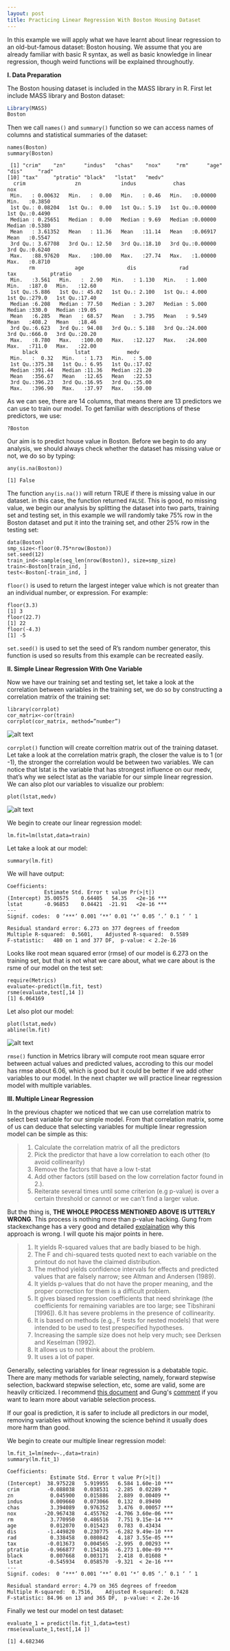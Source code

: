 ```yaml
---
layout: post
title: Practicing Linear Regression With Boston Housing Dataset
---
```


In this example we will apply what we have learnt about linear regression to an old-but-famous dataset: Boston housing. We assume that you are already familiar with basic R syntax, as well as basic knowledge in linear regression, though weird functions will be explained throughoutly.

**I. Data Preparation**

The Boston housing dataset is included in the MASS library in R. First let include MASS library and Boston dataset:

```r
Library(MASS)
Boston
```

Then we call ```names()``` and ```summary()```  function so we can access names of columns and statistical summaries of the dataset:

```
names(Boston)
summary(Boston)
```

```
 [1] "crim"    "zn"      "indus"   "chas"    "nox"     "rm"      "age"     "dis"     "rad"    
[10] "tax"     "ptratio" "black"   "lstat"   "medv"
  crim                zn             indus            chas              nox        
 Min.   : 0.00632   Min.   :  0.00   Min.   : 0.46   Min.   :0.00000   Min.   :0.3850  
 1st Qu.: 0.08204   1st Qu.:  0.00   1st Qu.: 5.19   1st Qu.:0.00000   1st Qu.:0.4490  
 Median : 0.25651   Median :  0.00   Median : 9.69   Median :0.00000   Median :0.5380  
 Mean   : 3.61352   Mean   : 11.36   Mean   :11.14   Mean   :0.06917   Mean   :0.5547  
 3rd Qu.: 3.67708   3rd Qu.: 12.50   3rd Qu.:18.10   3rd Qu.:0.00000   3rd Qu.:0.6240  
 Max.   :88.97620   Max.   :100.00   Max.   :27.74   Max.   :1.00000   Max.   :0.8710  
       rm             age              dis              rad              tax           ptratio     
 Min.   :3.561   Min.   :  2.90   Min.   : 1.130   Min.   : 1.000   Min.   :187.0   Min.   :12.60  
 1st Qu.:5.886   1st Qu.: 45.02   1st Qu.: 2.100   1st Qu.: 4.000   1st Qu.:279.0   1st Qu.:17.40  
 Median :6.208   Median : 77.50   Median : 3.207   Median : 5.000   Median :330.0   Median :19.05  
 Mean   :6.285   Mean   : 68.57   Mean   : 3.795   Mean   : 9.549   Mean   :408.2   Mean   :18.46  
 3rd Qu.:6.623   3rd Qu.: 94.08   3rd Qu.: 5.188   3rd Qu.:24.000   3rd Qu.:666.0   3rd Qu.:20.20  
 Max.   :8.780   Max.   :100.00   Max.   :12.127   Max.   :24.000   Max.   :711.0   Max.   :22.00  
     black            lstat            medv      
 Min.   :  0.32   Min.   : 1.73   Min.   : 5.00  
 1st Qu.:375.38   1st Qu.: 6.95   1st Qu.:17.02  
 Median :391.44   Median :11.36   Median :21.20  
 Mean   :356.67   Mean   :12.65   Mean   :22.53  
 3rd Qu.:396.23   3rd Qu.:16.95   3rd Qu.:25.00  
 Max.   :396.90   Max.   :37.97   Max.   :50.00  
```

As we can see, there are 14 columns, that means there are 13 predictors we can use to train our model. To get familiar with descriptions of these predictors, we use:

```
?Boston        
``` 

Our aim is to predict house value in Boston. Before we begin to do any analysis, we should always check whether the dataset has missing value or not, we do so by typing:

```
any(is.na(Boston))  
``` 

```
[1] False
```

The function ```any(is.na())``` will return TRUE if there is missing value in our dataset. in this case, the function returned ```FALSE```. This is good, no missing value, we begin our analysis by splitting the dataset into two parts, training set and testing set, in this example we will randomly take 75% row in the Boston dataset and put it into the training set, and other 25% row in the testing set:

```
data(Boston)
smp_size<-floor(0.75*nrow(Boston))
set.seed(12)
train_ind<-sample(seq_len(nrow(Boston)), size=smp_size)
train<-Boston[train_ind, ]
test<-Boston[-train_ind, ]
``` 
```floor()``` is used to return the largest integer value which is not greater than an individual number, or expression. For example:
```
floor(3.3)
[1] 3
floor(22.7)
[1] 22
floor(-4.3)
[1] -5
``` 
```set.seed()``` is used to set the seed of R’s random number generator, this function is used so results from this example can be recreated easily. 

**II. Simple Linear Regression With One Variable**

Now we have our training set and testing set, let take a look at the correlation between variables in the training set, we do so by constructing a correlation matrix of the training set:
```
library(corrplot)
cor_matrix<-cor(train)
corrplot(cor_matrix, method=”number”)
``` 
![alt text][logo]

[logo]: http://howilearnstatistics.github.io/images/boston-housing-dataset-1.png "Correlation Matrix"

```corrplot()``` function will create correltion matrix out of the training dataset. Let take a look at the correlation matrix graph, the closer the value is to 1 (or -1), the stronger the correlation would be between two variables. We can notice that lstat is the variable that has strongest influence on our medv, that’s why we select lstat as the variable for our simple linear regression. We can also plot our variables to visualize our problem:
```
plot(lstat,medv)
```
![alt text][logo2]

[logo2]: http://howilearnstatistics.github.io/images/boston-housing-dataset-2.png "lstat-medv graph"

We begin to create our linear regression model:
```
lm.fit=lm(lstat,data=train)
``` 
Let take a look at our model:
```
summary(lm.fit)
``` 
We will have output:
```
Coefficients:
            Estimate Std. Error t value Pr(>|t|)    
(Intercept) 35.00575    0.64405   54.35   <2e-16 ***
lstat       -0.96853    0.04421  -21.91   <2e-16 ***
---
Signif. codes:  0 ‘***’ 0.001 ‘**’ 0.01 ‘*’ 0.05 ‘.’ 0.1 ‘ ’ 1

Residual standard error: 6.273 on 377 degrees of freedom
Multiple R-squared:  0.5601,	Adjusted R-squared:  0.5589 
F-statistic:   480 on 1 and 377 DF,  p-value: < 2.2e-16
``` 
Looks like root mean squared error (rmse) of our model is 6.273 on the training set, but that is not what we care about, what we care about is the rsme of our model on the test set:
```
require(Metrics)
evaluate<-predict(lm.fit, test) 
rsme(evaluate,test[,14 ])
[1] 6.064169
``` 
Let also plot our model:
```
plot(lstat,medv)
abline(lm.fit)
```
![alt text][logo3]

[logo3]: http://howilearnstatistics.github.io/images/boston-housing-dataset-3.png "lm.fit graph"

```rmse()``` function in Metrics library will compute root mean square error between actual values and predicted values, accroding to this our model has rmse about 6.06, which is good but it could be better if we add other variables to our model. In the next chapter we will practice linear regression model with multiple variables. 

**III. Multiple Linear Regression**

In the previous chapter we noticed that we can use correlation matrix to select best variable for our simple model. From that correlation matrix, some of us can deduce that selecting variables for multiple linear regression model can be simple as this:

> 1. Calculate the correlation matrix of all the predictors
> 2. Pick the predictor that have a low correlation to each other (to avoid collinearity)
> 3. Remove the factors that have a low t-stat
> 4. Add other factors (still based on the low correlation factor found in 2.).
> 5. Reiterate several times until some criterion (e.g p-value) is over a certain threshold or cannot or we can't find a larger value.

But the thing is, **THE WHOLE PROCESS MENTIONED ABOVE IS UTTERLY WRONG**. This process is nothing more than p-value hacking. Gung from stackexchange has a very good and detailed [explaination](https://stats.stackexchange.com/questions/20836/algorithms-for-automatic-model-selection/20856#20856) why this approach is wrong. I will quote his major points in here.

> 1. It yields R-squared values that are badly biased to be high.
> 2. The F and chi-squared tests quoted next to each variable on the printout do not have the claimed distribution.
> 3. The method yields confidence intervals for effects and predicted values that are falsely narrow; see Altman and Andersen (1989).
> 4. It yields p-values that do not have the proper meaning, and the proper correction for them is a difficult problem.
> 5. It gives biased regression coefficients that need shrinkage (the coefficients for remaining variables are too large; see Tibshirani [1996]).
> 6.It has severe problems in the presence of collinearity.
> 7. It is based on methods (e.g., F tests for nested models) that were intended to be used to test prespecified hypotheses.
> 8. Increasing the sample size does not help very much; see Derksen and Keselman (1992).
> 9. It allows us to not think about the problem.
> 10. It uses a lot of paper.

Generally, selecting variables for linear regression is a debatable topic. There are many methods for variable selecting, namely, forward stepwise selection, backward stepwise selection, etc, some are valid, some are heavily criticized. I recommend [this document](https://www.stat.cmu.edu/~cshalizi/mreg/15/lectures/26/lecture-26.pdf) and Gung's [comment](https://stats.stackexchange.com/questions/20836/algorithms-for-automatic-model-selection/20856#20856) if you want to learn more about variable selection process.       

If our goal is prediction, it is safer to include all predictors in our model, removing variables without knowing the science behind it usually does more harm than good. 

We begin to create our multiple linear regression model:

```
lm.fit_1=lm(medv~.,data=train)
summary(lm.fit_1)
```

```
Coefficients:
              Estimate Std. Error t value Pr(>|t|)    
(Intercept)  38.975228   5.919955   6.584 1.60e-10 ***
crim         -0.088038   0.038531  -2.285  0.02289 *  
zn            0.045900   0.015886   2.889  0.00409 ** 
indus         0.009660   0.073066   0.132  0.89490    
chas          3.394089   0.976352   3.476  0.00057 ***
nox         -20.967438   4.455762  -4.706 3.60e-06 ***
rm            3.770950   0.486516   7.751 9.15e-14 ***
age           0.012070   0.015423   0.783  0.43434    
dis          -1.449820   0.230775  -6.282 9.49e-10 ***
rad           0.338458   0.080842   4.187 3.55e-05 ***
tax          -0.013673   0.004565  -2.995  0.00293 ** 
ptratio      -0.966877   0.154136  -6.273 1.00e-09 ***
black         0.007668   0.003171   2.418  0.01608 *  
lstat        -0.545934   0.058570  -9.321  < 2e-16 ***
---
Signif. codes:  0 ‘***’ 0.001 ‘**’ 0.01 ‘*’ 0.05 ‘.’ 0.1 ‘ ’ 1

Residual standard error: 4.79 on 365 degrees of freedom
Multiple R-squared:  0.7516,	Adjusted R-squared:  0.7428 
F-statistic: 84.96 on 13 and 365 DF,  p-value: < 2.2e-16
```
Finally we test our model on test dataset:

```
evaluate_1 = predict(lm.fit_1,data=test)
rmse(evaluate_1,test[,14 ])
```

```
[1] 4.682346
```
